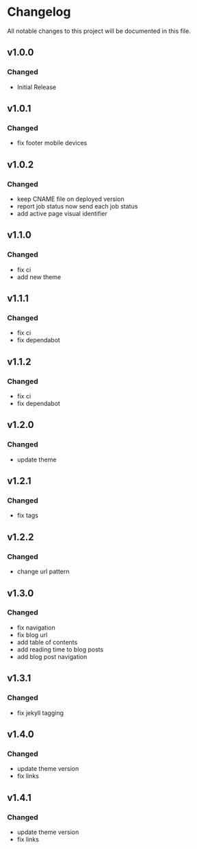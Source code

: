 # Changelog

All notable changes to this project will be documented in this file.

## v1.0.0

### Changed

- Initial Release

## v1.0.1

### Changed

- fix footer mobile devices

## v1.0.2

### Changed

- keep CNAME file on deployed version
- report job status now send each job status
- add active page visual identifier

## v1.1.0

### Changed

- fix ci
- add new theme

## v1.1.1

### Changed

- fix ci
- fix dependabot

## v1.1.2

### Changed

- fix ci
- fix dependabot

## v1.2.0

### Changed

- update theme

## v1.2.1

### Changed

- fix tags

## v1.2.2

### Changed

- change url pattern

## v1.3.0

### Changed

- fix navigation
- fix blog url
- add table of contents
- add reading time to blog posts
- add blog post navigation

## v1.3.1

### Changed

- fix jekyll tagging

## v1.4.0

### Changed

- update theme version
- fix links

## v1.4.1

### Changed

- update theme version
- fix links
